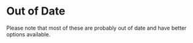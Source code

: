 # Out of Date

Please note that most of these are probably out of date and have better options available.
